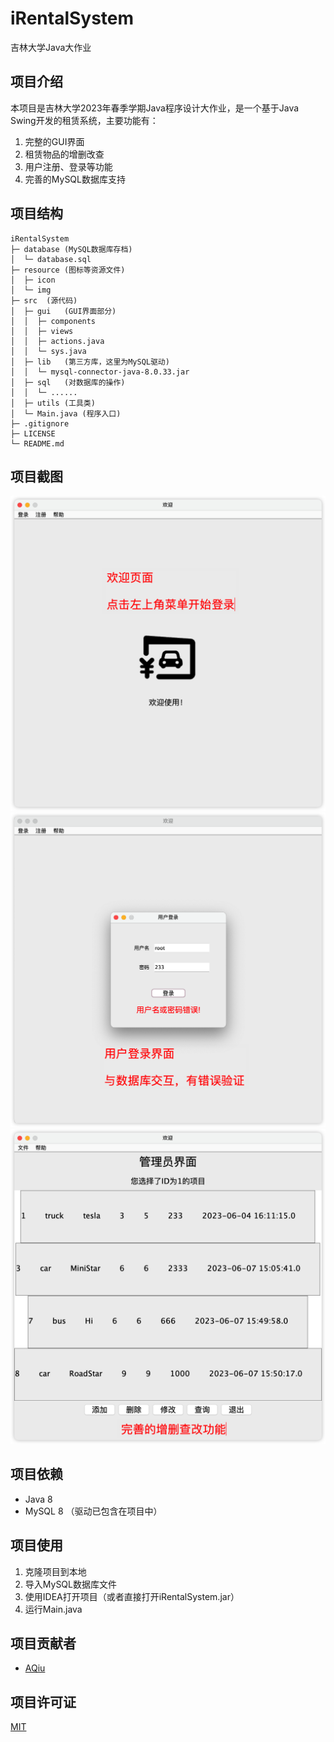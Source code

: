 # iRentalSystem
吉林大学Java大作业

## 项目介绍
本项目是吉林大学2023年春季学期Java程序设计大作业，是一个基于Java Swing开发的租赁系统，主要功能有：

1. 完整的GUI界面
2. 租赁物品的增删改查
3. 用户注册、登录等功能
4. 完善的MySQL数据库支持

## 项目结构
```
iRentalSystem
├─ database (MySQL数据库存档)
│  └─ database.sql
├─ resource (图标等资源文件)
│  ├─ icon
│  └─ img
├─ src  (源代码)
│  ├─ gui   (GUI界面部分)
│  │  ├─ components
│  │  ├─ views
│  │  ├─ actions.java
│  │  └─ sys.java
│  ├─ lib   (第三方库，这里为MySQL驱动)
│  │  └─ mysql-connector-java-8.0.33.jar
│  ├─ sql   (对数据库的操作)
│  │  └─ ......
│  ├─ utils (工具类)
│  └─ Main.java (程序入口)
├─ .gitignore
├─ LICENSE
└─ README.md
```

## 项目截图
![欢迎页面](screenshot/Welcome.png)
![登录页面](screenshot/Login.png)
![管理员编辑页面](screenshot/CRUD.png)

## 项目依赖
- Java 8
- MySQL 8 （驱动已包含在项目中）

## 项目使用
1. 克隆项目到本地
2. 导入MySQL数据库文件
3. 使用IDEA打开项目（或者直接打开iRentalSystem.jar）
4. 运行Main.java

## 项目贡献者
- [AQiu](https://github.com/AQiu-2003)

## 项目许可证
[MIT](LICENSE)